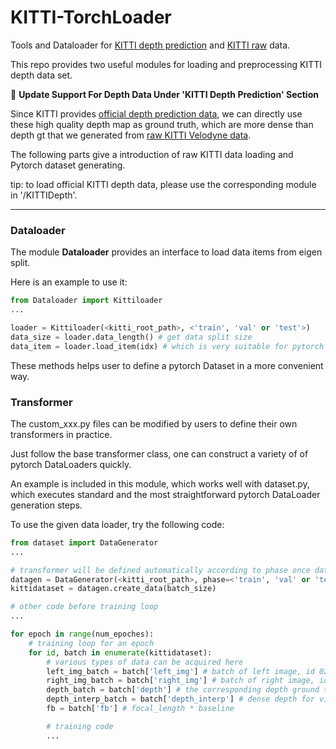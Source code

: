 # KITTI-TorchLoader
Tools and Dataloader for [KITTI depth prediction](http://www.cvlibs.net/datasets/kitti/eval_depth.php?benchmark=depth_prediction) and [KITTI raw](http://www.cvlibs.net/datasets/kitti/raw_data.php) data.

This repo provides two useful modules for loading and preprocessing KITTI depth data set.

:hammer: **Update Support For Depth Data Under 'KITTI Depth Prediction' Section**

Since KITTI provides [official depth prediction data](http://www.cvlibs.net/datasets/kitti/eval_depth.php?benchmark=depth_prediction), we can directly use these high quality depth map as ground truth, which are more dense than depth gt that we generated from [raw KITTI Velodyne data](http://www.cvlibs.net/datasets/kitti/raw_data.php).

The following parts give a introduction of raw KITTI data loading and Pytorch dataset generating.

tip: to load official KITTI depth data, please use the corresponding  module in '/KITTIDepth'. 

---

### Dataloader

The module **Dataloader** provides an interface to load data items from eigen split.

Here is an example to use it:

```python
from Dataloader import Kittiloader
...

loader = Kittiloader(<kitti_root_path>, <'train', 'val' or 'test'>)
data_size = loader.data_length() # get data split size
data_item = loader.load_item(idx) # which is very suitable for pytorch dataloader
```

These methods helps user to define a pytorch Dataset in a more convenient way.

### Transformer

The custom_xxx.py files can be modified by users to define their own transformers in practice.

Just follow the base transformer class, one can construct a variety of of pytorch DataLoaders quickly.

An example is included in this module, which works well with dataset.py, which executes standard and the most straightforward pytorch DataLoader generation steps.

To use the given data loader, try the following code:

```python
from dataset import DataGenerator
...

# transformer will be defined automatically according to phase once datagen instance is created
datagen = DataGenerator(<kitti_root_path>, phase=<'train', 'val' or 'test'>)
kittidataset = datagen.create_data(batch_size)

# other code before training loop
...

for epoch in range(num_epoches):
    # training loop for an epoch
    for id, batch in enumerate(kittidataset):
        # various types of data can be acquired here
        left_img_batch = batch['left_img'] # batch of left image, id 02
        right_img_batch = batch['right_img'] # batch of right image, id 03
        depth_batch = batch['depth'] # the corresponding depth ground truth of given id
        depth_interp_batch = batch['depth_interp'] # dense depth for visualization
        fb = batch['fb'] # focal_length * baseline

        # training code
        ...
```

